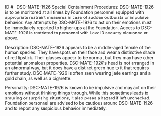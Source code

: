 ID # : DSC-MATE-1926
Special Containment Procedures:
DSC-MATE-1926 is to be monitored at all times by Foundation personnel equipped with appropriate restraint measures in case of sudden outbursts or impulsive behavior. Any attempts by DSC-MATE-1926 to act on their emotions must be immediately reported to higher-ups at the Foundation. Access to DSC-MATE-1926 is restricted to personnel with Level 3 security clearance or above.

Description:
DSC-MATE-1926 appears to be a middle-aged female of the human species. They have spots on their face and wear a distinctive shade of red lipstick. Their glasses appear to be normal, but they may have other potential anomalous properties. DSC-MATE-1926's head is not arranged in an abnormal way, but it does have a distinct green hue to it that requires further study. DSC-MATE-1926 is often seen wearing jade earrings and a gold chain, as well as a cigarette.

Personality:
DSC-MATE-1926 is known to be impulsive and may act on their emotions without thinking things through. While this sometimes leads to amusing or surprising situations, it also poses a hazard if left unchecked. Foundation personnel are advised to be cautious around DSC-MATE-1926 and to report any suspicious behavior immediately.